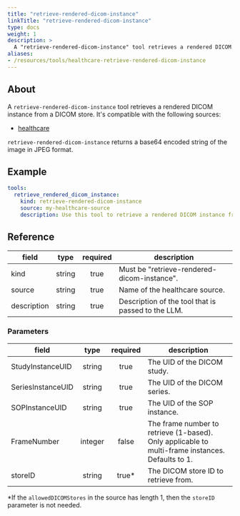 ```yaml
---
title: "retrieve-rendered-dicom-instance"
linkTitle: "retrieve-rendered-dicom-instance"
type: docs
weight: 1
description: >
  A "retrieve-rendered-dicom-instance" tool retrieves a rendered DICOM instance from a DICOM store.
aliases:
- /resources/tools/healthcare-retrieve-rendered-dicom-instance
---
```


## About

A `retrieve-rendered-dicom-instance` tool retrieves a rendered DICOM instance from a DICOM store.
It's compatible with the following sources:

- [healthcare](../../sources/healthcare.md)

`retrieve-rendered-dicom-instance` returns a base64 encoded string of the image in JPEG format.

## Example

```yaml
tools:
  retrieve_rendered_dicom_instance:
    kind: retrieve-rendered-dicom-instance
    source: my-healthcare-source
    description: Use this tool to retrieve a rendered DICOM instance from the DICOM store.
```

## Reference

| **field**   |                  **type**                  | **required** | **description**                                    |
|-------------|:------------------------------------------:|:------------:|----------------------------------------------------|
| kind        |                   string                   |     true     | Must be "retrieve-rendered-dicom-instance".                     |
| source      |                   string                   |     true     | Name of the healthcare source.                     |
| description |                   string                   |     true     | Description of the tool that is passed to the LLM. |

### Parameters

| **field**         |  **type**  | **required** | **description**                                                                                     |
|-------------------|:----------:|:------------:|-----------------------------------------------------------------------------------------------------|
| StudyInstanceUID  | string     | true         | The UID of the DICOM study.                                                                         |
| SeriesInstanceUID | string     | true         | The UID of the DICOM series.                                                                        |
| SOPInstanceUID    | string     | true         | The UID of the SOP instance.                                                                        |
| FrameNumber       | integer    | false        | The frame number to retrieve (1-based). Only applicable to multi-frame instances. Defaults to 1.    |
| storeID           | string     | true*        | The DICOM store ID to retrieve from.                                                                |

*If the `allowedDICOMStores` in the source has length 1, then the `storeID` parameter is not needed.
